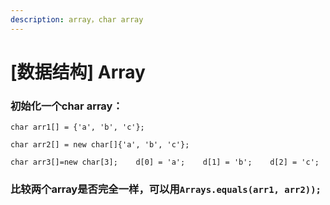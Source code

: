 ```yaml
---
description: array，char array
---
```


# \[数据结构\] Array



### 初始化一个char array：

`char arr1[] = {'a', 'b', 'c'};`

`char arr2[] = new char[]{'a', 'b', 'c'};`

`char arr3[]=new char[3];   
d[0] = 'a';   
d[1] = 'b';   
d[2] = 'c';`



### 比较两个array是否完全一样，可以用`Arrays.equals(arr1, arr2));`

